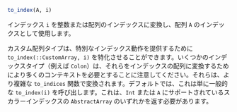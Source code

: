```julia
to_index(A, i)
```

インデックス `i` を整数または配列のインデックスに変換し、配列 `A` のインデックスとして使用します。

カスタム配列タイプは、特別なインデックス動作を提供するために `to_index(::CustomArray, i)` を特化させることができます。いくつかのインデックスタイプ（例えば `Colon`）は、それらをインデックスの配列に変換するためにより多くのコンテキストを必要とすることに注意してください。それらは、より複雑な `to_indices` 関数で変換されます。デフォルトでは、これは単に一般的な `to_index(i)` を呼び出します。これは、`Int` または `A` にサポートされているスカラーインデックスの `AbstractArray` のいずれかを返す必要があります。
